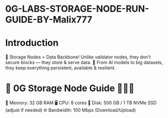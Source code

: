 # 0G-LABS-STORAGE-NODE-RUN-GUIDE-BY-Malix777
# Introduction
🚀 Storage Nodes = Data Backbone!
Unlike validator nodes, they don’t secure blocks — they store & serve data.
📂 From AI models to big datasets, they keep everything persistent, available & resilient.
                      
 # 👨 0G Storage Node Guide 👨🏻‍💻
🧠 Memory: 32 GB RAM
🖥️ CPU: 8 cores
💾 Disk: 500 GB / 1 TB NVMe SSD (adjust if needed)
🌐 Bandwidth: 100 Mbps (Download/Upload)
